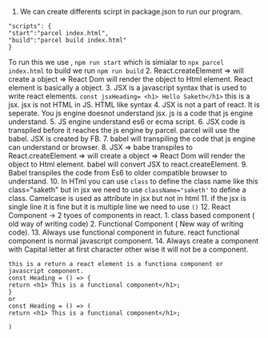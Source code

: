 1. We can create differents scirpt in package.json to run our program.
```
"scripts": {
"start":"parcel index.html",
"build":"parcel build index.html"
}
```
To run this we use , `npm run start` which is simialar to `npx parcel index.html`
to build we run `npm run build`
2. React.createElement => will create a object => React Dom will render the object to Html element.
React element is basically a object.
3. JSX is a javascript syntax that is used to write react elements.
  `const jsxHeading= <h1> Hello Saketh</h1>` this is a jsx. jsx is not HTML in JS. HTML like syntax
4. JSX is not a part of react. It is seperate. You js engine doesnot understand jsx. js is a code that js engine understand.
5. JS engine understand es6 or ecma script.
6. JSX code is transpiled before it reaches the js engine by parcel. parcel will use the babel. JSX is created by FB.
7. babel will transpiling the code that js engine can understand or browser.
8. JSX => babe transpiles to React.createElement => will create a object => React Dom will render the object to Html element. babel will convert JSX to react.createElement.
9. Babel transpiles the code from Es6 to older compatible browser to understand.
10. In HTml you can use `class` to define the class name like this class="saketh" but in jsx we need to use `className="saketh'` to define a class. Camelcase is used as attribute in jsx but not in html
11. if the jsx is single line it is fine but it is multiple line we need to use `()`
12. React Component -> 2 tyoes of components in react. 1. class based component ( old way of writing code) 2. Functional Component ( New way of writing code).
13. Always use functional component in future. react functional component is normal javascript component.
14. Always create a component with Capital letter at first character other wise it will not be a component.

```
this is a return a react element is a functiona component or javascript component.
const Heading = () => {
return <h1> This is a functional component</h1>;
}
or
const Heading = () => (
return <h1> This is a functional component</h1>;

)
```











